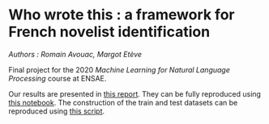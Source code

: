 # Who wrote this : a framework for French novelist identification

*Authors : Romain Avouac, Margot Etève*

Final project for the 2020 *Machine Learning for Natural Language Processing* course at ENSAE.

Our results are presented in [this report](https://github.com/meteve/NLP_project/blob/master/report.pdf). They can be fully reproduced using [this notebook](https://github.com/meteve/NLP_project/blob/master/report.pdf). The construction of the train and test datasets can be reproduced using [this script](https://github.com/meteve/NLP_project/blob/master/scripts/build_database.py).
